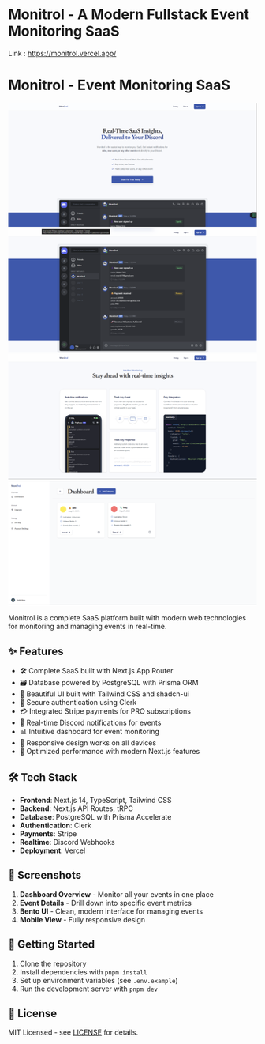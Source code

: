 # Monitrol - A Modern Fullstack Event Monitoring SaaS
Link : https://monitrol.vercel.app/
# Monitrol - Event Monitoring SaaS

![Dashboard Screenshot](/public/moni01.png)
![Dashboard Screenshot](/public/moni02.png)
![Dashboard Screenshot](/public/moni03.png)
![Dashboard Screenshot](/public/moni04.png)





Monitrol is a complete SaaS platform built with modern web technologies for monitoring and managing events in real-time.

## ✨ Features

- 🛠️ Complete SaaS built with Next.js App Router
- 🗃️ Database powered by PostgreSQL with Prisma ORM
- 🎨 Beautiful UI built with Tailwind CSS and shadcn-ui
- 🔐 Secure authentication using Clerk
- 💳 Integrated Stripe payments for PRO subscriptions
- 🤖 Real-time Discord notifications for events
- 📊 Intuitive dashboard for event monitoring
- 📱 Responsive design works on all devices
- 🚀 Optimized performance with modern Next.js features

## 🛠️ Tech Stack

- **Frontend**: Next.js 14, TypeScript, Tailwind CSS
- **Backend**: Next.js API Routes, tRPC
- **Database**: PostgreSQL with Prisma Accelerate
- **Authentication**: Clerk
- **Payments**: Stripe
- **Realtime**: Discord Webhooks
- **Deployment**: Vercel

## 📸 Screenshots

1. **Dashboard Overview** - Monitor all your events in one place
2. **Event Details** - Drill down into specific event metrics
3. **Bento UI** - Clean, modern interface for managing events
4. **Mobile View** - Fully responsive design

## 🚀 Getting Started

1. Clone the repository
2. Install dependencies with `pnpm install`
3. Set up environment variables (see `.env.example`)
4. Run the development server with `pnpm dev`

## 📄 License

MIT Licensed - see [LICENSE](LICENSE) for details.
